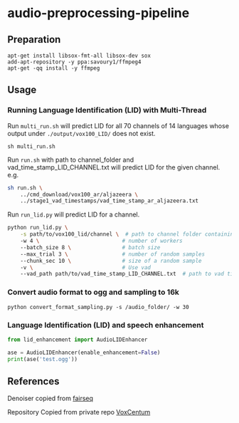 # audio-preprocessing-pipeline

## Preparation

```shell
apt-get install libsox-fmt-all libsox-dev sox
add-apt-repository -y ppa:savoury1/ffmpeg4
apt-get -qq install -y ffmpeg
```

## Usage

### Running Language Identification (LID) with Multi-Thread

Run `multi_run.sh` will predict LID for all 70 channels of 14 languages whose output under `./output/vox100_LID/` does not exist.

`sh multi_run.sh`

Run `run.sh` with path to channel_folder and vad_time_stamp_LID_CHANNEL.txt will predict LID for the given channel. e.g.

```bash
sh run.sh \
    ../cmd_download/vox100_ar/aljazeera \
    ../stage1_vad_timestamps/vad_time_stamp_ar_aljazeera.txt
```

Run `run_lid.py` will predict LID for a channel.

```bash
python run_lid.py \
    -s path/to/vox100_lid/channel \  # path to channel folder containing *.ogg
    -w 4 \                          # number of workers
    --batch_size 8 \                # batch size
    --max_trial 3 \                 # number of random samples
    --chunk_sec 10 \                # size of a random sample
    -v \                            # Use vad
    --vad_path path/to/vad_time_stamp_LID_CHANNEL.txt  # path to vad time stamp dictionary
```

### Convert audio format to ogg and sampling to 16k

`python convert_format_sampling.py -s /audio_folder/ -w 30`

### Language Identification (LID) and speech enhancement

```python
from lid_enhancement import AudioLIDEnhancer

ase = AudioLIDEnhancer(enable_enhancement=False)
print(ase('test.ogg'))
```

## References

Denoiser copied
from [fairseq](https://github.com/facebookresearch/fairseq/tree/main/examples/speech_synthesis/preprocessing/denoiser)

Repository Copied
from private repo [VoxCentum](https://github.com/ycj0123/VoxCentum)
